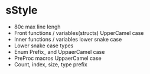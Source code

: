 # sStyle

- 80c max line lengh
- Front functions / variables(structs) UpperCamel case
- Inner functions / variables lower snake case
- Lower snake case types
- Enum Prefix_ and UppaerCamel case
- PreProc macros UppaerCamel case
- Count, index, size, type prefix


